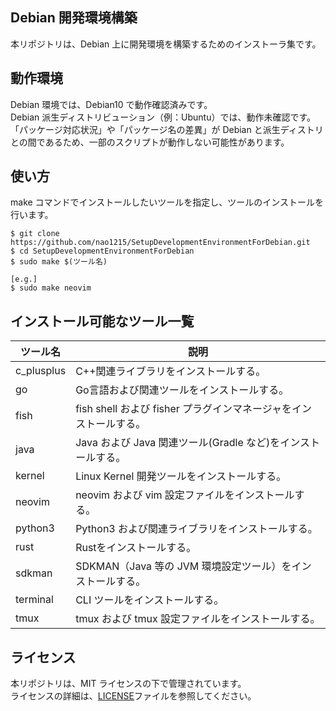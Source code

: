 ## Debian 開発環境構築

本リポジトリは、Debian 上に開発環境を構築するためのインストーラ集です。<br>

## 動作環境

Debian 環境では、Debian10 で動作確認済みです。<br>
Debian 派生ディストリビューション（例：Ubuntu）では、動作未確認です。<br>
「パッケージ対応状況」や「パッケージ名の差異」が Debian と派生ディストリとの間であるため、一部のスクリプトが動作しない可能性があります。

## 使い方

make コマンドでインストールしたいツールを指定し、ツールのインストールを行います。

```
$ git clone https://github.com/nao1215/SetupDevelopmentEnvironmentForDebian.git
$ cd SetupDevelopmentEnvironmentForDebian
$ sudo make $(ツール名)

[e.g.]
$ sudo make neovim
```

## インストール可能なツール一覧

| ツール名 | 説明                                                              |
| -------- | ----------------------------------------------------------------- |
| c_plusplus       |C++関連ライブラリをインストールする。                        |
| go       | Go言語および関連ツールをインストールする。                        |
| fish     | fish shell および fisher プラグインマネージャをインストールする。 |
| java     | Java および Java 関連ツール(Gradle など)をインストールする。      |
| kernel   | Linux Kernel 開発ツールをインストールする。                       |
| neovim   | neovim および vim 設定ファイルをインストールする。                |
| python3  | Python3 および関連ライブラリをインストールする。                  |
| rust     | Rustをインストールする。                                          |
| sdkman   | SDKMAN（Java 等の JVM 環境設定ツール）をインストールする。        |
| terminal | CLI ツールをインストールする。                                    |
| tmux     | tmux および tmux 設定ファイルをインストールする。                 |

## ライセンス

本リポジトリは、MIT ライセンスの下で管理されています。<br>
ライセンスの詳細は、[LICENSE](LICENSE)ファイルを参照してください。
